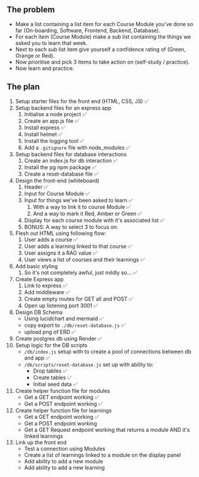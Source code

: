 ## The problem

- Make a list containing a list item for each Course Module you've done so far (On-boarding, Software, Frontend, Backend, Database).
- For each item (Course Module) make a sub list containing the things we asked you to learn that week.
- Next to each sub list item give yourself a confidence rating of (Green, Orange or Red).
- Now prioritise and pick 3 items to take action on (self-study / practice).
- Now learn and practice.

## The plan

1. Setup starter files for the front end (HTML, CSS, JS) ✅
2. Setup backend files for an express app
   1. Initialise a node project ✅
   2. Create an app.js file ✅
   3. Install express ✅
   4. Install helmet ✅
   5. Install the logging tool ✅
   6. Add a `.gitignore` file with node_modules ✅
3. Setup backend files for database interactions
   1. Create an index.js for db interaction ✅
   2. Install the pg npm package ✅
   3. Create a reset-database file ✅
4. Design the front-end (whiteboard)
   1. Header ✅
   2. Input for Course Module ✅
   3. Input for things we've been asked to learn ✅
      1. With a way to link it to course Module ✅
      2. And a way to mark it Red, Amber or Green ✅
   4. Display for each course module with it's associated list ✅
   5. BONUS: A way to select 3 to focus on.
5. Flesh out HTML using following flow:
   1. User adds a course ✅
   2. User adds a learning linked to that course ✅
   3. User assigns it a RAG value ✅
   4. User views a list of courses and their learnings ✅
6. Add basic styling
   1. So it's not completely awful, just mildly so... ✅
7. Create Express app
   1. Link to express ✅
   2. Add middleware ✅
   3. Create empty routes for GET all and POST ✅
   4. Open up listening port 3001 ✅
8. Design DB Schema
   - Using lucidchart and mermaid ✅
   - copy export to `./db/reset-database.js` ✅
   - upload png of ERD ✅
9. Create postgres db using Render ✅
10. Setup logic for the DB scripts
    - `/db/index.js` setup with to create a pool of connections between db and app ✅
    - `/db/scripts/reset-database.js` set up with ability to:
      - Drop tables ✅
      - Create tables ✅
      - Initial seed data ✅
11. Create helper function file for modules
    - Get a GET endpoint working ✅
    - Get a POST endpoint working ✅
12. Create helper function file for learnings
    - Get a GET endpoint working ✅
    - Get a POST endpoint working
    - Get a GET Request endpoint working that returns a module AND it's linked learnings
13. Link up the front end
    - Test a connection using Modules
    - Create a list of learnings linked to a module on the display panel
    - Add ability to add a new module
    - Add ability to add a new learning
